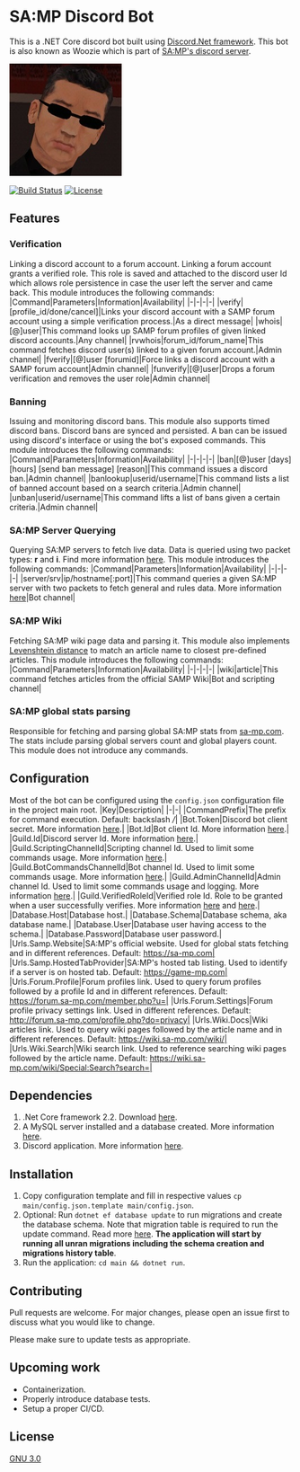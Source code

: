 
# SA:MP Discord Bot
This is a .NET Core discord bot built using [Discord.Net framework](https://github.com/discord-net/Discord.Net). This bot is also known as Woozie which is part of [SA:MP's discord server](https://forum.sa-mp.com/showthread.php?t=665803).

![Wu Zi Mu](WuZiMu.jpg)

[![Build Status](https://travis-ci.com/ralfzak/samp-discord-bot.svg?branch=master)](https://travis-ci.com/ralfzak/samp-discord-bot) [![License](https://img.shields.io/badge/license-GNU%203.0-orange)](LICENSE) 

## Features
### Verification
Linking a discord account to a forum account. Linking a forum account grants a verified role. This role is saved and attached to the discord user Id which allows role persistence in case the user left the server and came back.
This module introduces the following commands:
|Command|Parameters|Information|Availability|
|-|-|-|-|
|verify|[profile_id/done/cancel]|Links your discord account with a SAMP forum account using a simple verification process.|As a direct message|
|whois|[@]user|This command looks up SAMP forum profiles of given linked discord accounts.|Any channel|
|rvwhois|forum_id/forum_name|This command fetches discord user(s) linked to a given forum account.|Admin channel|
|fverify|[@]user [forumid]|Force links a discord account with a SAMP forum account|Admin channel|
|funverify|[@]user|Drops a forum verification and removes the user role|Admin channel|

### Banning
Issuing and monitoring discord bans. This module also supports timed discord bans. Discord bans are synced and persisted. A ban can be issued using discord's interface or using the bot's exposed commands.
This module introduces the following commands:
|Command|Parameters|Information|Availability|
|-|-|-|-|
|ban|[@]user [days] [hours] [send ban message] [reason]|This command issues a discord ban.|Admin channel|
|banlookup|userid/username|This command lists a list of banned account based on a search criteria.|Admin channel|
|unban|userid/username|This command lifts a list of bans given a certain criteria.|Admin channel|

### SA:MP Server Querying
Querying SA:MP servers to fetch live data. Data is queried using two packet types: **r** and **i**. Find more information [here](https://wiki.sa-mp.com/wiki/Query_Mechanism).
This module introduces the following commands:
|Command|Parameters|Information|Availability|
|-|-|-|-|
|server/srv|ip/hostname[:port]|This command queries a given SA:MP server with two packets to fetch general and rules data. More information [here](https://wiki.sa-mp.com/wiki/Query)|Bot channel|

### SA:MP Wiki
Fetching SA:MP wiki page data and parsing it. This module also implements [Levenshtein distance](https://en.wikipedia.org/wiki/Levenshtein_distance) to match an article name to closest pre-defined articles.
This module introduces the following commands:
|Command|Parameters|Information|Availability|
|-|-|-|-|
|wiki|article|This command fetches articles from the official SAMP Wiki|Bot and scripting channel|

### SA:MP global stats parsing
Responsible for fetching and parsing global SA:MP stats from [sa-mp.com](https://sa-mp.com/). The stats include parsing global servers count and global players count. This module does not introduce any commands.

## Configuration
Most of the bot can be configured using the `config.json` configuration file in the project main root.
|Key|Description|
|-|-|
|CommandPrefix|The prefix for command execution. Default: backslash */*|
|Bot.Token|Discord bot client secret. More information [here](https://discord.com/developers/docs/intro).|
|Bot.Id|Bot client Id. More information [here](https://discord.com/developers/docs/intro).|
|Guild.Id|Discord server Id. More information [here](https://support.discord.com/hc/en-us/articles/206346498-Where-can-I-find-my-User-Server-Message-ID-).|
|Guild.ScriptingChannelId|Scripting channel Id. Used to limit some commands usage. More information [here](https://support.discord.com/hc/en-us/articles/206346498-Where-can-I-find-my-User-Server-Message-ID-).|
|Guild.BotCommandsChannelId|Bot channel Id. Used to limit some commands usage. More information [here](https://support.discord.com/hc/en-us/articles/206346498-Where-can-I-find-my-User-Server-Message-ID-).|
|Guild.AdminChannelId|Admin channel Id. Used to limit some commands usage and logging. More information [here](https://support.discord.com/hc/en-us/articles/206346498-Where-can-I-find-my-User-Server-Message-ID-).|
|Guild.VerifiedRoleId|Verified role Id. Role to be granted when a user successfully verifies. More information [here](https://support.discord.com/hc/en-us/articles/206346498-Where-can-I-find-my-User-Server-Message-ID-) and [here](https://github.com/ralfzak/samp-discord-bot#verification).|
|Database.Host|Database host.|
|Database.Schema|Database schema, aka database name.|
|Database.User|Database user having access to the schema.|
|Database.Password|Database user password.|
|Urls.Samp.Website|SA:MP's official website. Used for global stats fetching and in different references. Default: https://sa-mp.com|
|Urls.Samp.HostedTabProvider|SA:MP's hosted tab listing. Used to identify if a server is on hosted tab. Default: https://game-mp.com|
|Urls.Forum.Profile|Forum profiles link. Used to query forum profiles followed by a profile Id and in different references. Default: https://forum.sa-mp.com/member.php?u=|
|Urls.Forum.Settings|Forum profile privacy settings link. Used in different references. Default: http://forum.sa-mp.com/profile.php?do=privacy|
|Urls.Wiki.Docs|Wiki articles link. Used to query wiki pages followed by the article name and in different references. Default: https://wiki.sa-mp.com/wiki/|
|Urls.Wiki.Search|Wiki search link. Used to reference searching wiki pages followed by the article name. Default: https://wiki.sa-mp.com/wiki/Special:Search?search=|

## Dependencies
1. .Net Core framework 2.2. Download [here](https://dotnet.microsoft.com/download).
2. A MySQL server installed and a database created. More information [here](https://dev.mysql.com/doc/mysql-installation-excerpt/5.7/en/).
3. Discord application. More information [here](https://discord.com/developers/docs/intro).

## Installation
1. Copy configuration template and fill in respective values `cp main/config.json.template main/config.json`.
2. Optional: Run `dotnet ef database update` to run migrations and create the database schema. Note that migration table is required to run the update command. Read more [here](https://docs.microsoft.com/en-us/ef/ef6/modeling/code-first/migrations/). **The application will start by running all unran migrations including the schema creation and migrations history table**.
3. Run the application: `cd main && dotnet run`.

## Contributing
Pull requests are welcome. For major changes, please open an issue first to discuss what you would like to change.

Please make sure to update tests as appropriate.

## Upcoming work
* Containerization.
* Properly introduce database tests.
* Setup a proper CI/CD.

## License
[GNU 3.0](https://github.com/ralfzak/samp-discord-bot/blob/master/LICENSE)
